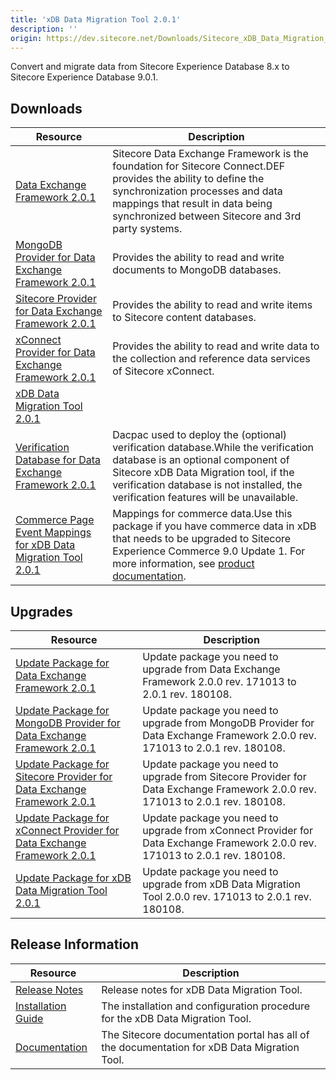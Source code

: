 ```yaml
---
title: 'xDB Data Migration Tool 2.0.1'
description: ''
origin: https://dev.sitecore.net/Downloads/Sitecore_xDB_Data_Migration_Tool/2x/xDB_Data_Migration_Tool_201
---
```


Convert and migrate data from Sitecore Experience Database 8.x to Sitecore Experience Database 9.0.1.

## Downloads

| Resource                                                                                                                                                                                                                                                                                                         | Description                                                                                                                                                                                                                                                                                          |
| ---------------------------------------------------------------------------------------------------------------------------------------------------------------------------------------------------------------------------------------------------------------------------------------------------------------- | ---------------------------------------------------------------------------------------------------------------------------------------------------------------------------------------------------------------------------------------------------------------------------------------------------- |
| [Data Exchange Framework 2.0.1](https://scdp.blob.core.windows.net/downloads/Sitecore%20xDB%20Data%20Migration%20Tool/2x/xDB%20Data%20Migration%20Tool%20201/Secure/install/Data%20Exchange%20Framework%202.0.1%20rev.%20180108.zip)                                                                             | Sitecore Data Exchange Framework is the foundation for Sitecore Connect.DEF provides the ability to define the synchronization processes and data mappings that result in data being synchronized between Sitecore and 3rd party systems.                                                            |
| [MongoDB Provider for Data Exchange Framework 2.0.1](https://scdp.blob.core.windows.net/downloads/Sitecore%20xDB%20Data%20Migration%20Tool/2x/xDB%20Data%20Migration%20Tool%20201/Secure/install/MongoDB%20Provider%20for%20Data%20Exchange%20Framework%202.0.1%20rev.%20180108.zip)                             | Provides the ability to read and write documents to MongoDB databases.                                                                                                                                                                                                                               |
| [Sitecore Provider for Data Exchange Framework 2.0.1](https://scdp.blob.core.windows.net/downloads/Sitecore%20xDB%20Data%20Migration%20Tool/2x/xDB%20Data%20Migration%20Tool%20201/Secure/install/Sitecore%20Provider%20for%20Data%20Exchange%20Framework%202.0.1%20rev.%20180108.zip)                           | Provides the ability to read and write items to Sitecore content databases.                                                                                                                                                                                                                          |
| [xConnect Provider for Data Exchange Framework 2.0.1](https://scdp.blob.core.windows.net/downloads/Sitecore%20xDB%20Data%20Migration%20Tool/2x/xDB%20Data%20Migration%20Tool%20201/Secure/install/xConnect%20Provider%20for%20Data%20Exchange%20Framework%202.0.1%20rev.%20180108.zip)                           | Provides the ability to read and write data to the collection and reference data services of Sitecore xConnect.                                                                                                                                                                                      |
| [xDB Data Migration Tool 2.0.1](https://scdp.blob.core.windows.net/downloads/Sitecore%20xDB%20Data%20Migration%20Tool/2x/xDB%20Data%20Migration%20Tool%20201/Secure/install/xDB%20Data%20Migration%20Tool%20for%20Data%20Exchange%20Framework%202.0.1%20rev.%20180108.zip)                                       |                                                                                                                                                                                                                                                                                                      |
| [Verification Database for Data Exchange Framework 2.0.1](https://scdp.blob.core.windows.net/downloads/Sitecore%20xDB%20Data%20Migration%20Tool/2x/xDB%20Data%20Migration%20Tool%20201/Secure/Sitecore.DataExchange.Verification.dacpac)                                                                         | Dacpac used to deploy the (optional) verification database.While the verification database is an optional component of Sitecore xDB Data Migration tool, if the verification database is not installed, the verification features will be unavailable.                                               |
| [Commerce Page Event Mappings for xDB Data Migration Tool 2.0.1](https://scdp.blob.core.windows.net/downloads/Sitecore%20xDB%20Data%20Migration%20Tool/2x/xDB%20Data%20Migration%20Tool%20201/Secure/install/Commerce%20Page%20Event%20Mappings%20for%20xDB%20Data%20Migration%20Tool-2.0.1%20rev.%20180108.zip) | Mappings for commerce data.Use this package if you have commerce data in xDB that needs to be upgraded to Sitecore Experience Commerce 9.0 Update 1. For more information, see [product documentation](http://integrationsdn.sitecore.net/xDBDataMigrationTool/v2.0.1/commerce-mappings/index.html). |

## Upgrades

| Resource                                                                                                                                                                                                                                                                                    | Description                                                                                                                   |
| ------------------------------------------------------------------------------------------------------------------------------------------------------------------------------------------------------------------------------------------------------------------------------------------- | ----------------------------------------------------------------------------------------------------------------------------- |
| [Update Package for Data Exchange Framework 2.0.1](https://scdp.blob.core.windows.net/downloads/Sitecore%20xDB%20Data%20Migration%20Tool/2x/xDB%20Data%20Migration%20Tool%20201/Secure/update/Data%20Exchange%20Framework%202.0.1.update)                                                   | Update package you need to upgrade from Data Exchange Framework 2.0.0 rev. 171013 to 2.0.1 rev. 180108.                       |
| [Update Package for MongoDB Provider for Data Exchange Framework 2.0.1](https://scdp.blob.core.windows.net/downloads/Sitecore%20xDB%20Data%20Migration%20Tool/2x/xDB%20Data%20Migration%20Tool%20201/Secure/update/MongoDB%20Provider%20for%20Data%20Exchange%20Framework%202.0.1.update)   | Update package you need to upgrade from MongoDB Provider for Data Exchange Framework 2.0.0 rev. 171013 to 2.0.1 rev. 180108.  |
| [Update Package for Sitecore Provider for Data Exchange Framework 2.0.1](https://scdp.blob.core.windows.net/downloads/Sitecore%20xDB%20Data%20Migration%20Tool/2x/xDB%20Data%20Migration%20Tool%20201/Secure/update/Sitecore%20Provider%20for%20Data%20Exchange%20Framework%202.0.1.update) | Update package you need to upgrade from Sitecore Provider for Data Exchange Framework 2.0.0 rev. 171013 to 2.0.1 rev. 180108. |
| [Update Package for xConnect Provider for Data Exchange Framework 2.0.1](https://scdp.blob.core.windows.net/downloads/Sitecore%20xDB%20Data%20Migration%20Tool/2x/xDB%20Data%20Migration%20Tool%20201/Secure/update/xConnect%20Provider%20for%20Data%20Exchange%20Framework%202.0.1.update) | Update package you need to upgrade from xConnect Provider for Data Exchange Framework 2.0.0 rev. 171013 to 2.0.1 rev. 180108. |
| [Update Package for xDB Data Migration Tool 2.0.1](https://scdp.blob.core.windows.net/downloads/Sitecore%20xDB%20Data%20Migration%20Tool/2x/xDB%20Data%20Migration%20Tool%20201/Secure/update/xDB%20Data%20Migration%20Tool%20for%20Data%20Exchange%20Framework%202.0.1.update)             | Update package you need to upgrade from xDB Data Migration Tool 2.0.0 rev. 171013 to 2.0.1 rev. 180108.                       |

## Release Information

| Resource                                                                                                                                                                                                          | Description                                                                                 |
| ----------------------------------------------------------------------------------------------------------------------------------------------------------------------------------------------------------------- | ------------------------------------------------------------------------------------------- |
| [Release Notes](/downloads/Sitecore_xDB_Data_Migration_Tool/2x/xDB_Data_Migration_Tool_201/Release_Notes)                                                                                                         | Release notes for xDB Data Migration Tool.                                                  |
| [Installation Guide](https://scdp.blob.core.windows.net/downloads/Sitecore%20xDB%20Data%20Migration%20Tool/2x/xDB%20Data%20Migration%20Tool%20201/Secure/xDB_Data_Migration_Tool_2_0_1_Installation_Guide-en.pdf) | The installation and configuration procedure for the xDB Data Migration Tool.               |
| [Documentation](https://doc.sitecore.com/developers/dmt/21/xdb-data-migration-tool/en/xdb-data-migration-tool.html)                                                                                               | The Sitecore documentation portal has all of the documentation for xDB Data Migration Tool. |
